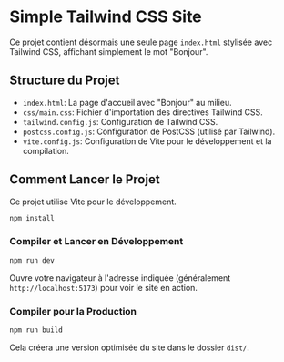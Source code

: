 # Simple Tailwind CSS Site

Ce projet contient désormais une seule page `index.html` stylisée avec Tailwind CSS, affichant simplement le mot "Bonjour".

## Structure du Projet

- `index.html`: La page d'accueil avec "Bonjour" au milieu.
- `css/main.css`: Fichier d'importation des directives Tailwind CSS.
- `tailwind.config.js`: Configuration de Tailwind CSS.
- `postcss.config.js`: Configuration de PostCSS (utilisé par Tailwind).
- `vite.config.js`: Configuration de Vite pour le développement et la compilation.

## Comment Lancer le Projet

Ce projet utilise Vite pour le développement.

```sh
npm install
```

### Compiler et Lancer en Développement

```sh
npm run dev
```

Ouvre votre navigateur à l'adresse indiquée (généralement `http://localhost:5173`) pour voir le site en action.

### Compiler pour la Production

```sh
npm run build
```

Cela créera une version optimisée du site dans le dossier `dist/`.